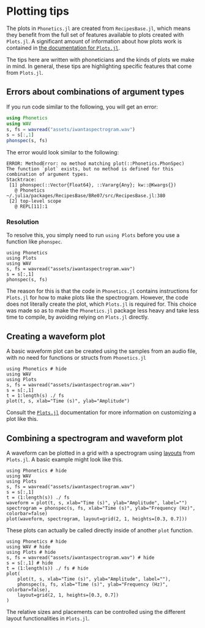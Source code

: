 # Plotting tips

The plots in `Phonetics.jl` are created from `RecipesBase.jl`, which means they benefit from the full set of features available to plots created with `Plots.jl`. A significant amount of information about how plots work is contained in [the documentation for `Plots.jl`](https://docs.juliaplots.org/latest/).

The tips here are written with phoneticians and the kinds of plots we make in mind. In general, these tips are highlighting specific features that come from `Plots.jl`.

## Errors about combinations of argument types

If you run code similar to the following, you will get an error:

```julia
using Phonetics
using WAV
s, fs = wavread("assets/iwantaspectrogram.wav")
s = s[:,1]
phonspec(s, fs)
```

The error would look similar to the following:

```
ERROR: MethodError: no method matching plot(::Phonetics.PhonSpec)
The function `plot` exists, but no method is defined for this combination of argument types.
Stacktrace:
 [1] phonspec(::Vector{Float64}, ::Vararg{Any}; kw::@Kwargs{})
   @ Phonetics ~/.julia/packages/RecipesBase/BRe07/src/RecipesBase.jl:380
 [2] top-level scope
   @ REPL[11]:1
```

### Resolution

To resolve this, you simply need to run `using Plots` before you use a function like `phonspec`.

```@example
using Phonetics
using Plots
using WAV
s, fs = wavread("assets/iwantaspectrogram.wav")
s = s[:,1]
phonspec(s, fs)
```

The reason for this is that the code in `Phonetics.jl` contains instructions for `Plots.jl` for how to make plots like the spectrogram. However, the code does not literally create the plot, which `Plots.jl` is required for. This choice was made so as to make the `Phonetics.jl` package less heavy and take less time to compile, by avoiding relying on `Plots.jl` directly.

## Creating a waveform plot

A basic waveform plot can be created using the samples from an audio file, with no need for functions or structs from `Phonetics.jl`

```@example
using Phonetics # hide
using WAV
using Plots
s, fs = wavread("assets/iwantaspectrogram.wav")
s = s[:,1]
t = 1:length(s) ./ fs
plot(t, s, xlab="Time (s)", ylab="Amplitude")
```

Consult the [`Plots.jl`](https://docs.juliaplots.org/latest/) documentation for more information on customizing a plot like this.

## Combining a spectrogram and waveform plot

A waveform can be plotted in a grid with a spectrogram using [layouts](https://docs.juliaplots.org/latest/layouts/) from `Plots.jl`. A basic example might look like this.

```@example
using Phonetics # hide
using WAV
using Plots
s, fs = wavread("assets/iwantaspectrogram.wav")
s = s[:,1]
t = (1:length(s)) ./ fs
waveform = plot(t, s, xlab="Time (s)", ylab="Amplitude", label="")
spectrogram = phonspec(s, fs, xlab="Time (s)", ylab="Frequency (Hz)", colorbar=false)
plot(waveform, spectrogram, layout=grid(2, 1, heights=[0.3, 0.7]))
```

These plots can actually be called directly inside of another `plot` function.

```@example
using Phonetics # hide
using WAV # hide
using Plots # hide
s, fs = wavread("assets/iwantaspectrogram.wav") # hide
s = s[:,1] # hide
t = (1:length(s)) ./ fs # hide
plot(
    plot(t, s, xlab="Time (s)", ylab="Amplitude", label=""),
    phonspec(s, fs, xlab="Time (s)", ylab="Frequency (Hz)", colorbar=false),
    layout=grid(2, 1, heights=[0.3, 0.7])
)
```

The relative sizes and placements can be controlled using the different layout functionalities in `Plots.jl`.
